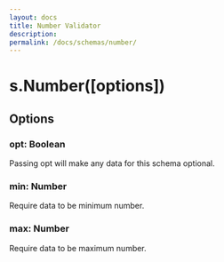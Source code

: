 ```yaml
---
layout: docs
title: Number Validator
description: 
permalink: /docs/schemas/number/
---
```


# s.Number([options])

## Options

### opt: Boolean

Passing opt will make any data for this schema optional.

### min: Number

Require data to be minimum number.

### max: Number

Require data to be maximum number.